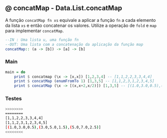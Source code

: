 ## @ concatMap - Data.List.concatMap
[](solver.hs)

A função `concatMap fn xs` equivale a aplicar a função `fn` a cada elemento da lista `xs` e então concatenar os valores.
Utilize a operação de `fold` e `map` para implementar `concatMap`.

```hs
--IN : Uma lista u, uma função fn
--OUT: Uma lista com a concatenação da aplicação da função map
concatMap:: (a -> [b]) -> [a] -> [b]
```


<!--MAIN_BEGIN-->
<!--MANUAL-->
### Main
```hs
main = do
    print $ concatmap (\x -> [x,x]) [1,2,3,4] -- [1,1,2,2,3,3,4,4]
    print $ concatMap (enumFromTo 1) [1,3,5] -- [1,1,2,3,1,2,3,4,5]
    print $ concatMap (\x -> [(x,x+2,x/2)]) [1,3,5] -- [(1.0,3.0,0.5),(3.0,5.0,1.5),(5.0,7.0,2.5)]
```
<!--MAIN_END-->

### Testes
```sh
>>>>>>>>
========
[1,1,2,2,3,3,4,4]
[1,1,2,3,1,2,3,4,5]
[(1.0,3.0,0.5),(3.0,5.0,1.5),(5.0,7.0,2.5)]
<<<<<<<<

```
